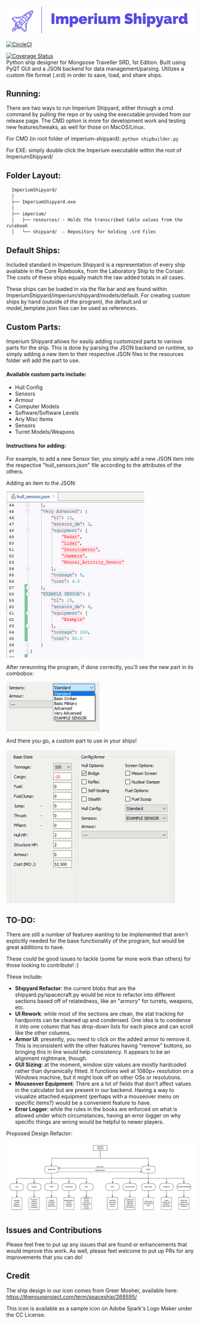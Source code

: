 <img src="images/IS-banner.png" alt="Imperium Shipyard Banner"></img>

[![CircleCI](https://circleci.com/gh/Imperium-Tech/imperium-shipyard.svg?style=svg)](https://circleci.com/gh/Imperium-Tech/imperium-shipyard)

[![Coverage Status](https://coveralls.io/repos/github/Milkshak3s/imperium-shipyard/badge.svg?branch=master)](https://coveralls.io/github/Milkshak3s/imperium-shipyard?branch=master)  
Python ship designer for Mongoose Traveller SRD, 1st Edition. Built using PyQT GUI and a JSON backend for data management/parsing. Utilizes a custom file format (.srd) in order to save, load, and share ships. 


## Running:
There are two ways to run Imperium Shipyard, either through a cmd command by pulling the repo or by using the executable provided from our release page. The CMD option is more for development work and testing new features/tweaks, as well for those on MacOS/Linux.

For CMD (in root folder of imperium-shipyard): `python shipbuilder.py`

For EXE: simply double click the Imperium executable within the root of ImperiumShipyard/

## Folder Layout:
```
  ImperiumShipyard/
  │
  ├── ImperiumShipyard.exe
  |
  ├── imperium/
  │   ├── resources/ - Holds the transcribed table values from the rulebook
  │   └── shipyard/  - Repository for holding .srd files
  ```

## Default Ships:
Included standard in Imperium Shipyard is a representation of every ship available in the Core Rulebooks, from the Laboratory Ship to the Corsair. The costs of these ships equally match the raw added totals in all cases. 

These ships can be loaded in via the file bar and are found within ImperiumShipyard/imperium/shipyard/models/default.
For creating custom ships by hand (outside of the program), the default.srd or model_template.json files can be used as references.

## Custom Parts:
Imperium Shipyard allows for easily adding customized parts to various parts for the ship. This is done by parsing the JSON 
backend on runtime, so simply adding a new item to their respective JSON files in the resources folder will add the part to use.

#### Available custom parts include:
<ul>
    <li>Hull Config</li>
    <li>Sensors</li>
    <li>Armour</li>
    <li>Computer Models</li>
    <li>Software/Software Levels</li>
    <li>Any Misc Items</li>
    <li>Sensors</li>
    <li>Turret Models/Weapons</li>
</ul>

#### Instructions for adding:
For example, to add a new Sensor tier, you simply add a new JSON item into the respective "hull_sensors.json" file according to the
attributes of the others.

Adding an item to the JSON:

<img src="images/custom_sensor.PNG" alt="Image of JSON file"></img>

After rereunning the program, if done correctly, you'll see the new part in its combobox:

<img src="images/added_sensor.png" alt="Sensor in ComboBox"></img>

And there you go, a custom part to use in your ships!

<img src="images/custom_stats.PNG" alt="Picture of stats with custom sensor"></img>


## TO-DO:
There are still a number of features wanting to be implemented that aren't explicitly needed for the base functionality
of the program, but would be great additions to have. 

These could be good issues to tackle (some far more work than others) for those looking to contribute! :)

These include:
<ul>
    <li><b> Shipyard Refactor</b>: the current blobs that are the shipyard.py/spacecraft.py would be nice to refactor into
    different sections based off of relatedness, like an "armory" for turrets, weapons, etc.</li>
    <li><b> UI Rework</b>: while most of the sections are clean, the stat tracking for hardpoints can be cleaned up and condensed. One idea is to condense it into one column that has drop-down lists for each piece and can scroll like the other columns.</li>
    <li><b> Armor UI</b>: presently, you need to click on the added armor to remove it. This is inconsistent with the other features having "remove" buttons, so bringing this in line would help consistency. It appears to be an alignment nightmare, though.</li>
  <li><b> GUI Sizing</b>: at the moment, window size values are mostly hardcoded rather than dynamically fitted. It functions well at 1080p+ resolution on a Windows machine, but it might look off on other OSs or resolutions.</li>
  <li><b> Mouseover Equipment</b>: There are a lot of fields that don't affect values in the calculator but are present in our backend. Having a way to visualize attached equipment (perhaps with a mouseover menu on specific items?) would be a convenient feature to have.</li>
  <li><b> Error Logger</b>: while the rules in the books are enforced on what is allowed under which circumstances, having an error logger on why specific things are wrong would be helpful to newer players.</li>
</ul>

Proposed Design Refactor:

<img src="images/imperium_design.png" alt="Picture of redesign"></img>

## Issues and Contributions
Please feel free to put up any issues that are found or enhancements that would improve this work. As well, please feel welcome to put up PRs for any improvements that you can do!

## Credit
The ship design in our icon comes from Greer Mosher, available here: https://thenounproject.com/term/spaceship/269595/

This icon is available as a sample icon on Adobe Spark's Logo Maker under the CC License.
